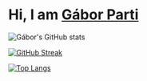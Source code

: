 # Hi, I am [Gábor Parti](https://partigabor.github.io/)

<!---<h1 align="center">
    Hi :wave: I am <a href="https://partigabor.github.io/" target="_blank">Gábor Parti</a>
</h1>-->

<!---https://shields.io/badges
![GitHub followers](https://img.shields.io/github/followers/partigabor?logo=github&style=flat)
![GitHub User's stars](https://img.shields.io/github/stars/partigabor?logo=github&style=flat)-->
 
![Gábor's GitHub stats](https://github-readme-stats.vercel.app/api?username=partigabor&&hide=rating&show_icons=true&theme=solarized-dark&card_width=500)

[![GitHub Streak](https://streak-stats.demolab.com/?user=partigabor&theme=solarized-dark&card_width=500)](https://git.io/streak-stats)

[![Top Langs](https://github-readme-stats.vercel.app/api/top-langs/?username=partigabor&layout=donut&theme=solarized-dark&card_width=250&exclude_repo=&hide=makefile&size_weight=0&count_weight=1)](https://github.com/anuraghazra/github-readme-stats) 

<!---jupyter%20notebook-->

<!-- *** -->

<!---
partigabor/partigabor is a ✨ special ✨ repository because its `README.md` (this file) appears on your GitHub profile.
You can click the Preview link to take a look at your changes.
--->
